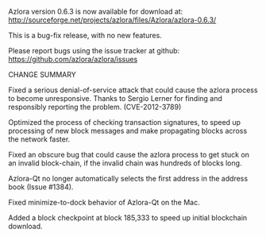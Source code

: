 Azlora version 0.6.3 is now available for download at:
  http://sourceforge.net/projects/azlora/files/Azlora/azlora-0.6.3/

This is a bug-fix release, with no new features.

Please report bugs using the issue tracker at github:
  https://github.com/azlora/azlora/issues

CHANGE SUMMARY

Fixed a serious denial-of-service attack that could cause the
azlora process to become unresponsive. Thanks to Sergio Lerner
for finding and responsibly reporting the problem. (CVE-2012-3789)

Optimized the process of checking transaction signatures, to
speed up processing of new block messages and make propagating
blocks across the network faster.

Fixed an obscure bug that could cause the azlora process to get
stuck on an invalid block-chain, if the invalid chain was
hundreds of blocks long.

Azlora-Qt no longer automatically selects the first address
in the address book (Issue #1384).

Fixed minimize-to-dock behavior of Azlora-Qt on the Mac.

Added a block checkpoint at block 185,333 to speed up initial
blockchain download.

